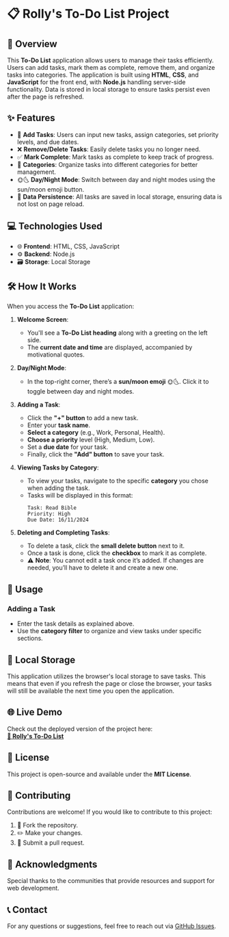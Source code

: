 # 📋 Rolly's To-Do List Project

## 📌 Overview
This **To-Do List** application allows users to manage their tasks efficiently. Users can add tasks, mark them as complete, remove them, and organize tasks into categories. The application is built using **HTML**, **CSS**, and **JavaScript** for the front end, with **Node.js** handling server-side functionality. Data is stored in local storage to ensure tasks persist even after the page is refreshed.

## ✨ Features
- 📝 **Add Tasks**: Users can input new tasks, assign categories, set priority levels, and due dates.
- ❌ **Remove/Delete Tasks**: Easily delete tasks you no longer need.
- ✅ **Mark Complete**: Mark tasks as complete to keep track of progress.
- 📂 **Categories**: Organize tasks into different categories for better management.
- 🌞🌜 **Day/Night Mode**: Switch between day and night modes using the sun/moon emoji button.
- 💾 **Data Persistence**: All tasks are saved in local storage, ensuring data is not lost on page reload.

## 💻 Technologies Used
- 🌐 **Frontend**: HTML, CSS, JavaScript
- ⚙️ **Backend**: Node.js
- 🗃️ **Storage**: Local Storage

## 🛠️ How It Works
When you access the **To-Do List** application:

1. **Welcome Screen**: 
   - You'll see a **To-Do List heading** along with a greeting on the left side.
   - The **current date and time** are displayed, accompanied by motivational quotes.

2. **Day/Night Mode**: 
   - In the top-right corner, there’s a **sun/moon emoji** 🌞🌜. Click it to toggle between day and night modes.

3. **Adding a Task**:
   - Click the **"+" button** to add a new task.
   - Enter your **task name**.
   - **Select a category** (e.g., Work, Personal, Health).
   - **Choose a priority** level (High, Medium, Low).
   - Set a **due date** for your task.
   - Finally, click the **"Add" button** to save your task.

4. **Viewing Tasks by Category**:
   - To view your tasks, navigate to the specific **category** you chose when adding the task.
   - Tasks will be displayed in this format:
     ```
     Task: Read Bible  
     Priority: High  
     Due Date: 16/11/2024
     ```

5. **Deleting and Completing Tasks**:
   - To delete a task, click the **small delete button** next to it.
   - Once a task is done, click the **checkbox** to mark it as complete.
   - ⚠️ **Note**: You cannot edit a task once it’s added. If changes are needed, you’ll have to delete it and create a new one.

## 🚀 Usage

### Adding a Task
- Enter the task details as explained above.
- Use the **category filter** to organize and view tasks under specific sections.

## 💾 Local Storage
This application utilizes the browser's local storage to save tasks. This means that even if you refresh the page or close the browser, your tasks will still be available the next time you open the application.

## 🌐 Live Demo
Check out the deployed version of the project here:  
[**🔗 Rolly's To-Do List**](https://rolivhuwamuzila.github.io/Rolly-s-TO-DO-List-Project/)

## 📜 License
This project is open-source and available under the **MIT License**.

## 🤝 Contributing
Contributions are welcome! If you would like to contribute to this project:
1. 🍴 Fork the repository.
2. ✏️ Make your changes.
3. 🔄 Submit a pull request.

## 💬 Acknowledgments
Special thanks to the communities that provide resources and support for web development.

## 📞 Contact
For any questions or suggestions, feel free to reach out via [GitHub Issues](https://github.com/RolivhuwaMuzila/Rolly-s-TO-DO-List-Project/issues). 




